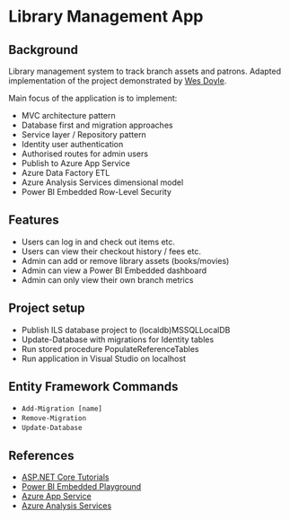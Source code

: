 # Library Management App

## Background
Library management system to track branch assets and patrons. Adapted implementation of the project demonstrated by [Wes Doyle](https://www.youtube.com/watch?v=WTVcLFTgDqs). 

Main focus of the application is to implement:

* MVC architecture pattern
* Database first and migration approaches
* Service layer / Repository pattern
* Identity user authentication
* Authorised routes for admin users
* Publish to Azure App Service
* Azure Data Factory ETL 
* Azure Analysis Services dimensional model
* Power BI Embedded Row-Level Security 

## Features

* Users can log in and check out items etc.
* Users can view their checkout history / fees etc.
* Admin can add or remove library assets (books/movies)
* Admin can view a Power BI Embedded dashboard
* Admin can only view their own branch metrics

## Project setup
* Publish ILS database project to (localdb)MSSQLLocalDB
* Update-Database with migrations for Identity tables
* Run stored procedure PopulateReferenceTables
* Run application in Visual Studio on localhost

## Entity Framework Commands

* `Add-Migration [name]`
* `Remove-Migration`
* `Update-Database`

## References

* [ASP.NET Core Tutorials](https://www.youtube.com/watch?v=4IgC2Q5-yDE&list=PL6n9fhu94yhVkdrusLaQsfERmL_Jh4XmU)
* [Power BI Embedded Playground](https://microsoft.github.io/PowerBI-JavaScript/demo/v2-demo/index.html)
* [Azure App Service](https://azure.microsoft.com/en-gb/services/app-service/#getting-started)
* [Azure Analysis Services](https://docs.microsoft.com/en-us/azure/analysis-services/analysis-services-overview)